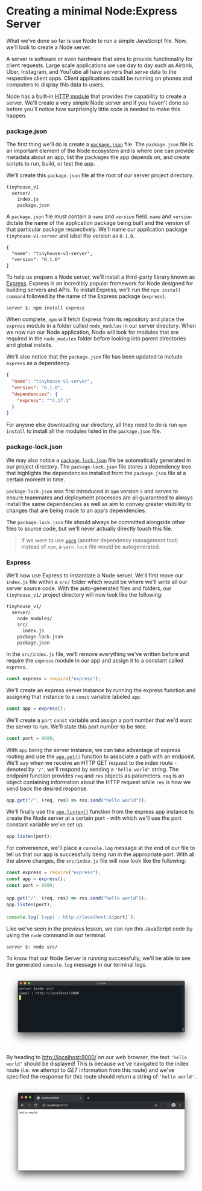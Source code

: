 # Creating a minimal Node:Express Server

What we've done so far is use Node to run a simple JavaScript file. Now, we'll look to create a Node server.

A server is software or even hardware that aims to provide functionality for client requests. Large scale applications we use day to day such as Airbnb, Uber, Instagram, and YouTube all have servers that _serve_ data to the respective client apps. Client applications could be running on phones and computers to display this data to users.

Node has a built-in [HTTP module](https://nodejs.org/api/http.html#http_http) that provides the capability to create a server. We'll create a very simple Node server and if you haven't done so before you'll notice how surprisingly little code is needed to make this happen.

### package.json

The first thing we'll do is create a [`package.json`](https://docs.npmjs.com/files/package.json) file. The `package.json` file is an important element of the Node ecosystem and is where one can provide metadata about an app, list the packages the app depends on, and create scripts to run, build, or test the app.

We'll create this `package.json` file at the root of our server project directory.

```shell
tinyhouse_v1
  server/
    index.js
    package.json
```

A `package.json` file must contain a `name` and `version` field. `name` and `version` dictate the name of the application package being built and the version of that particular package respectively. We'll name our application package `tinyhouse-v1-server` and label the version as `0.1.0`.

    {
      "name": "tinyhouse-v1-server",
      "version": "0.1.0"
    }

To help us prepare a Node server, we'll install a third-party library known as [Express](https://expressjs.com/). Express is an incredibly popular framework for Node designed for building servers and APIs. To install Express, we'll run the `npm install command` followed by the name of the Express package (`express`).

```shell
server $: npm install express
```

When complete, `npm` will fetch Express from its repository and place the `express` module in a folder called `node_modules` in our server directory. When we now run our Node application, Node will look for modules that are required in the `node_modules` folder before looking into parent directories and global installs.

We'll also notice that the `package.json` file has been updated to include `express` as a dependency.

```json
{
  "name": "tinyhouse-v1-server",
  "version": "0.1.0",
  "dependencies": {
    "express": "^4.17.1"
  }
}
```

For anyone else downloading our directory, all they need to do is run `npm install` to install all the modules listed in the `package.json` file.

### package-lock.json

We may also notice a [`package-lock.json`](https://docs.npmjs.com/files/package-lock.json) file be automatically generated in our project directory. The `package-lock.json` file stores a dependency tree that highlights the dependencies installed from the `package.json` file at a certain moment in time.

`package-lock.json` was first introduced in `npm` version `5` and serves to ensure teammates and deployment processes are all guaranteed to always install the same dependencies as well as aim to convey greater visibility to changes that are being made to an app's dependencies.

The `package-lock.json` file should always be committed alongside other files to source code, but we'll never actually directly touch this file.

> If we were to use [`yarn`](https://yarnpkg.com/) (another dependency management tool) instead of `npm`, a `yarn.lock` file would be autogenerated.

### Express

We'll now use Express to instantiate a Node server. We'll first move our `index.js` file within a `src/` folder which would be where we'll write all our server source code. With the auto-generated files and folders, our `tinyhouse_v1/` project directory will now look like the following:

```shell
tinyhouse_v1/
  server/
    node_modules/
    src/
      index.js
    package-lock.json
    package.json
```

In the `src/index.js` file, we'll remove everything we've written before and require the `express` module in our app and assign it to a constant called `express`.

```javascript
const express = require("express");
```

We'll create an express server instance by running the express function and assigning that instance to a `const` variable labeled `app`.

```javascript
const app = express();
```

We'll create a `port` `const` variable and assign a port number that we'd want the server to run. We'll state this port number to be `9000`.

```javascript
const port = 9000;
```

With `app` being the server instance, we can take advantage of express routing and use the [`app.get()`](http://expressjs.com/en/5x/api.html#app.get.method) function to associate a path with an endpoint. We'll say when we receive an HTTP GET request to the index route - denoted by `'/'`, we'll respond by sending a `'hello world'` string. The endpoint function provides `req` and `res` objects as parameters. `req` is an object containing information about the HTTP request while `res` is how we send back the desired response.

```javascript
app.get("/", (req, res) => res.send("hello world"));
```

We'll finally use the [`app.listen()`](http://expressjs.com/en/5x/api.html#app.listen) function from the express app instance to create the Node server at a certain port - with which we'll use the port constant variable we've set up.

```javascript
app.listen(port);
```

For convenience, we'll place a `console.log` message at the end of our file to tell us that our app is successfully being run in the appropriate port. With all the above changes, the `src/index.js` file will now look like the following:

```javascript
const express = require("express");
const app = express();
const port = 9000;

app.get("/", (req, res) => res.send("hello world"));
app.listen(port);

console.log(`[app] : http://localhost:${port}`);
```

Like we've seen in the previous lesson, we can run this JavaScript code by using the `node` command in our terminal.

```shell
server $: node src/
```

To know that our Node Server is running successfully, we'll be able to see the generated `console.log` message in our terminal logs.

![](public/assets/server_run_terminal.png)

By heading to <http://localhost:9000/> on our web browser, the text `'hello world'` should be displayed! This is because we've navigated to the index route (i.e. we attempt to _GET_ information from this route) and we've specified the response for this route should return a string of `'hello world'`.

![](public/assets/server_run_browser.png)
